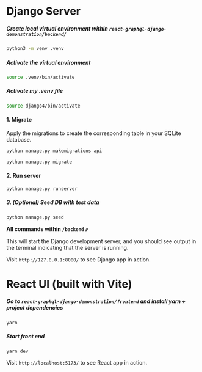 # Django Server

##### Create local virtual environment within `react-graphql-django-demonstration/backend/`

```bash
python3 -m venv .venv
```

##### Activate the virtual environment

```bash
source .venv/bin/activate
```

##### Activate my .venv file

```bash
source django4/bin/activate
```

#### 1. Migrate

Apply the migrations to create the corresponding table in your SQLite database.

```bash
python manage.py makemigrations api
```

```bash
python manage.py migrate
```

#### 2. Run server

```bash
python manage.py runserver
```

##### 3. (Optional) Seed DB with test data

```bash
python manage.py seed
```

**All commands within `/backend` ⤴️**

This will start the Django development server, and you should see output in the terminal indicating that the server is running.

Visit `http://127.0.0.1:8000/` to see Django app in action.

# React UI (built with Vite)

##### Go to `react-graphql-django-demonstration/frontend` and install yarn + project dependencies

```bash
yarn
```

##### Start front end

```bash
yarn dev
```

Visit `http://localhost:5173/` to see React app in action.
